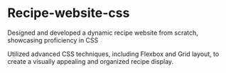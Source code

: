 # Recipe-website-css
Designed and developed a dynamic recipe website from scratch, showcasing proficiency in CSS


Utilized advanced CSS techniques, including Flexbox and Grid layout, to create a visually appealing and organized recipe display.

